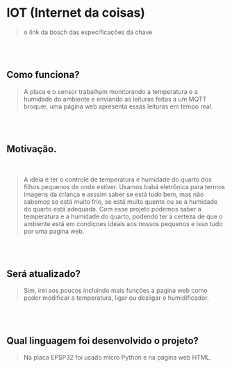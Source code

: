# IOT (Internet da coisas)
> o link da bosch das especificações da chave

<br/>
<br/>

## Como funciona? 
> A placa e o sensor trabalham monitorando a temperatura e a humidade do ambiente e enviando as leituras feitas a um MQTT broquer, uma página web apresenta essas leituras em tempo real.

<br/>
<br/>

## Motivação.

<br/>

> A idéia é ter o controle de temperatura e humidade do quarto dos filhos pequenos de onde estiver. Usamos babá eletrônica para termos imagens da criança e asssim saber se está tudo bem, mas não sabemos se está muito frio, se está muito quente ou se a humidade do quarto está adequada. Com esse projeto podemos saber a temperatura e a humidade do quarto, podendo ter a certeza de que o ambiente está em condiçoes ideais aos nossos pequenos e isso tudo por uma pagina web.

<br/>
<br/>

## Será atualizado?
> Sim, irei aos poucos incluindo mais funções a pagina web como poder modificar a temperatura, ligar ou desligar o humidificador.

<br/>
<br/>

## Qual linguagem foi desenvolvido o projeto?
> Na placa EPSP32 foi usado micro Python e na página web HTML.
